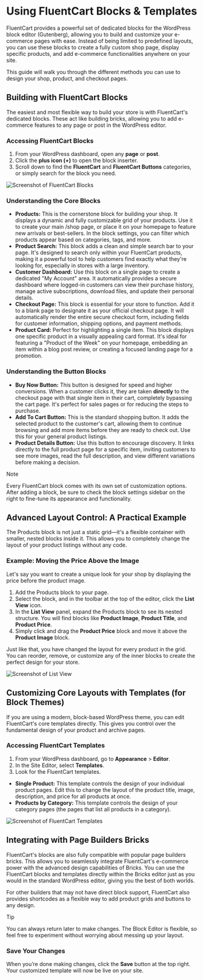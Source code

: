 # Using FluentCart Blocks & Templates

FluentCart provides a powerful set of dedicated blocks for the WordPress block editor (Gutenberg), allowing you to build and customize your e-commerce pages with ease. Instead of being limited to predefined layouts, you can use these blocks to create a fully custom shop page, display specific products, and add e-commerce functionalities anywhere on your site.

This guide will walk you through the different methods you can use to design your shop, product, and checkout pages.

## Building with FluentCart Blocks

The easiest and most flexible way to build your store is with FluentCart's dedicated blocks. These act like building bricks, allowing you to add e-commerce features to any page or post in the WordPress editor.

### Accessing FluentCart Blocks

 1. From your WordPress dashboard, open any **page** or **post**.
 2. Click the **plus icon (+)** to open the block inserter.
 3. Scroll down to find the **FluentCart** and **FluentCart Buttons** categories, or simply search for the block you need.

   ![Screenshot of FluentCart Blocks](/images/miscellaneous/accessing-fluentcart-blocks.png)

### Understanding the Core Blocks

 * **Products:** This is the cornerstone block for building your shop. It displays a dynamic and fully customizable grid of your products. Use it to create your main /shop page, or place it on your homepage to feature new arrivals or best-sellers. In the block settings, you can filter which products appear based on categories, tags, and more.
 * **Product Search:** This block adds a clean and simple search bar to your page. It's designed to search only within your FluentCart products, making it a powerful tool to help customers find exactly what they're looking for, especially in stores with a large inventory.
 * **Customer Dashboard:** Use this block on a single page to create a dedicated "My Account" area. It automatically provides a secure dashboard where logged-in customers can view their purchase history, manage active subscriptions, download files, and update their personal details.
 * **Checkout Page:** This block is essential for your store to function. Add it to a blank page to designate it as your official checkout page. It will automatically render the entire secure checkout form, including fields for customer information, shipping options, and payment methods.
 * **Product Card:** Perfect for highlighting a single item. This block displays one specific product in a visually appealing card format. It's ideal for featuring a "Product of the Week" on your homepage, embedding an item within a blog post review, or creating a focused landing page for a promotion.

### Understanding the Button Blocks

 * **Buy Now Button:** This button is designed for speed and higher conversions. When a customer clicks it, they are taken **directly** to the checkout page with that single item in their cart, completely bypassing the cart page. It's perfect for sales pages or for reducing the steps to purchase.
 * **Add To Cart Button:** This is the standard shopping button. It adds the selected product to the customer's cart, allowing them to continue browsing and add more items before they are ready to check out. Use this for your general product listings.
 * **Product Details Button:** Use this button to encourage discovery. It links directly to the full product page for a specific item, inviting customers to see more images, read the full description, and view different variations before making a decision.

> [!NOTE]
>Every FluentCart block comes with its own set of customization options. After adding a block, be sure to check the block settings sidebar on the right to fine-tune its appearance and functionality.


## Advanced Layout Control: A Practical Example

The Products block is not just a static grid—it's a flexible container with smaller, nested blocks inside it. This allows you to completely change the layout of your product listings without any code.

### Example: Moving the Price Above the Image

Let's say you want to create a unique look for your shop by displaying the price before the product image.
 1. Add the Products block to your page.
 2. Select the block, and in the toolbar at the top of the editor, click the **List View** icon.
 3. In the **List View** panel, expand the Products block to see its nested structure. You will find blocks like **Product Image**, **Product Title**, and **Product Price**.
 4. Simply click and drag the **Product Price** block and move it above the **Product Image** block.

Just like that, you have changed the layout for every product in the grid. You can reorder, remove, or customize any of the inner blocks to create the perfect design for your store.

   ![Screenshot of List View](/images/miscellaneous/list-view.png)

## Customizing Core Layouts with Templates (for Block Themes)

If you are using a modern, block-based WordPress theme, you can edit FluentCart's core templates directly. This gives you control over the fundamental design of your product and archive pages.

### Accessing FluentCart Templates

 1. From your WordPress dashboard, go to **Appearance** > **Editor**.
 2. In the Site Editor, select **Templates**.
 3. Look for the FluentCart templates.
  * **Single Product:** This template controls the design of your individual product pages. Edit this to change the layout of the product title, image, description, and price for all products at once.
  * **Products by Category:** This template controls the design of your category pages (the pages that list all products in a category).

   ![Screenshot of FluentCart Templates](/images/miscellaneous/fluentcart-templates.png)

## Integrating with Page Builders Bricks

FluentCart's blocks are also fully compatible with popular page builders bricks. This allows you to seamlessly integrate FluentCart's e-commerce power with the advanced design capabilities of Bricks.
You can use the FluentCart blocks and templates directly within the Bricks editor just as you would in the standard WordPress editor, giving you the best of both worlds. 

For other builders that may not have direct block support, FluentCart also provides shortcodes as a flexible way to add product grids and buttons to any design.

> [!TIP] 
>You can always return later to make changes. The Block Editor is flexible, so feel free to experiment without worrying about messing up your layout.

### Save Your Changes

When you’re done making changes, click the **Save** button at the top right. Your customized template will now be live on your site.